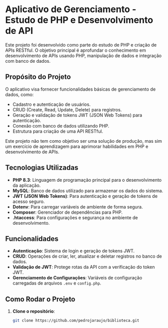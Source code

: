 # Aplicativo de Gerenciamento - Estudo de PHP e Desenvolvimento de API

Este projeto foi desenvolvido como parte do estudo de PHP e criação de APIs RESTful. O objetivo principal é aprofundar o conhecimento em desenvolvimento de APIs usando PHP, manipulação de dados e integração com banco de dados.

## Propósito do Projeto

O aplicativo visa fornecer funcionalidades básicas de gerenciamento de dados, como:

- Cadastro e autenticação de usuários.
- CRUD (Create, Read, Update, Delete) para registros.
- Geração e validação de tokens JWT (JSON Web Tokens) para autenticação.
- Conexão com banco de dados utilizando PHP.
- Estrutura para criação de uma API RESTful.

Este projeto não tem como objetivo ser uma solução de produção, mas sim um exercício de aprendizagem para aprimorar habilidades em PHP e desenvolvimento de APIs.

## Tecnologias Utilizadas

- **PHP 8.3**: Linguagem de programação principal para o desenvolvimento da aplicação.
- **MySQL**: Banco de dados utilizado para armazenar os dados do sistema.
- **JWT (JSON Web Tokens)**: Para autenticação e geração de tokens de acesso seguro.
- **Dotenv**: Para carregar variáveis de ambiente de forma segura.
- **Composer**: Gerenciador de dependências para PHP.
- **.htaccess**: Para configurações e segurança no ambiente de desenvolvimento.

## Funcionalidades

- **Autenticação**: Sistema de login e geração de tokens JWT.
- **CRUD**: Operações de criar, ler, atualizar e deletar registros no banco de dados.
- **Validação de JWT**: Protege rotas da API com a verificação do token JWT.
- **Gerenciamento de Configurações**: Variáveis de configuração carregadas de arquivos `.env` e `config.php`.

## Como Rodar o Projeto

1. **Clone o repositório**:

   ```bash
   git clone https://github.com/pedrojaraujo/biblioteca.git